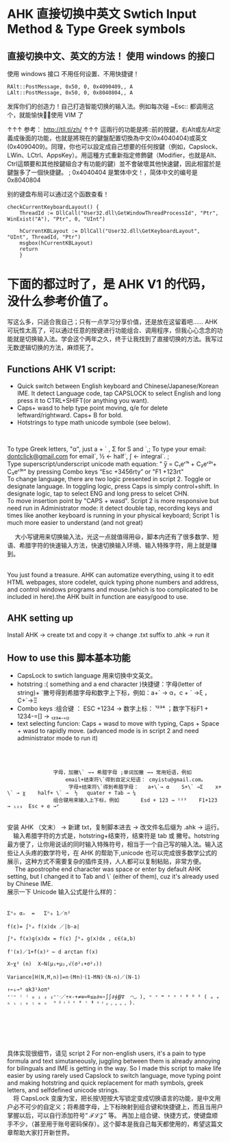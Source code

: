 
# AHK 直接切换中英文 Swtich Input Method & Type Greek symbols


## 直接切换中文、英文的方法！ 使用 windows 的接口

使用 windows 接口 不用任何设置、不用快捷键！
```
RAlt::PostMessage, 0x50, 0, 0x4090409,, A
LAlt::PostMessage, 0x50, 0, 0x8040804,, A
```
发挥你们的创造力！自己打造智能切换的输入法。例如每次碰  ~Esc:: 都调用这个，就能愉快👌🏻使用 VIM 了

↑↑↑
参考： http://tll.tl/zh/
↑↑↑
這兩行的功能是將::前的按鍵，右Alt或左Alt定義成後面的功能，也就是將現在的鍵盤配置切換為中文(0x4040404)或英文(0x4090409)。同理，你也可以設定成自己想要的任何按鍵（例如，Capslock、LWin、LCtrl、AppsKey）。用這種方式重新指定修飾鍵（Modifier，也就是Alt、Ctrl這類要和其他按鍵組合才有功能的鍵）並不會破壞其他快速鍵，因此相當於是鍵盤多了一個快捷鍵。  ; 0x4040404 是繁体中文！，简体中文的编号是 0x8040804

别的键盘布局可以通过这个函数查看！
```
checkCurrentKeyboardLayout() {
    ThreadId := DllCall("User32.dll\GetWindowThreadProcessId", "Ptr", WinExist("A"), "Ptr", 0, "UInt")

    hCurrentKBLayout := DllCall("User32.dll\GetKeyboardLayout", "UInt", ThreadId, "Ptr")
    msgbox(hCurrentKBLayout)
    return
    }
```

# 下面的都过时了，是 AHK V1 的代码，没什么参考价值了。
写这么多，只适合我自己；只有一点学习分享价值，还是放在这留着吧……
AHK 可玩性太高了，可以通过任意的按键进行功能组合、调用程序，但我心心念念的功能就是切换输入法。学会这个两年之久，终于让我找到了直接切换的方法。我写过无数逻辑切换的方法，麻烦死了。


## Functions AHK V1 script:
* Quick switch between English keyboard and Chinese/Japanese/Korean IME. It detect Language code, tap CAPSLOCK to select English and long press it to CTRL+SHIFT(or anything you want).
* Caps+ wasd to help type point moving, q/e for delete leftward/rightward. Caps+ B for bold.
* Hotstrings to type math unicode symbole (see below).
<br>

To type Greek letters, "α", just a + \` , Σ for S and \`,; To type your email: dontclick@gmail.com for email\`,  ½ ← half\`, ∫ ← integral\`.  ;<br>
Type superscript/underscript unicode math equation:  " y̅ = C₁eʳ¹ᵗ + C₂eʳ²ᵗ+ C₃eʳ³ᵗ" by pressing Combo keys “Esc +3456rty” or "F1 +123rt" <br>
To change language, there are two logic presented in script 2. Toggle or designate language. In toggling logic, press Caps is simply control+shift. In designate logic, tap to select ENG and long press to selcet CHN.  <br>
To move insertion point by "CAPS + wasd". Script 2 is more responsive but need run in Administrator mode: it detect double tap, recording keys and times like another keyboard is running in your physical keyboard; Script 1 is much more easier to understand (and not great)<br>






&emsp;
大小写键用来切换输入法，光这一点就值得用😃，脚本内还有了很多数学、短语、希腊字符的快速输入方法，快速切换输入环境、输入特殊字符，用上就是赚到。<br>

<br>You just found a treasure. AHK can automatize everything, using it to edit HTML webpages, store codelet, quick typing phone numbers and address, and control windows programs and mouse.(which is too complicated to be included in here).the AHK built in function are easy/good to use. <br>
## AHK setting up
Install AHK → create txt and copy it → change .txt suffix to .ahk → run it


## How to use this 脚本基本功能
* CapsLock to swtich language 用来切换中文英文。 <br>
* hotstring :( something and a end character )快捷键：字母(letter of string)+ \`撇号得到希腊字母和数字上下标，例如：a+\` → α，c + \` →ξ  ，C+\`→Ξ   <br>
* Combo keys :组合键 ： ESC +1234  → 数字上标：  ¹²³⁴ ；数字下标F1 + 1234-=[]  →    ₁₂₃₄₋₌₍₎  <br>
* text selecting funcion: Caps + wasd to move with typing, Caps + Space + wasd to rapidly move. (advanced mode is in script 2 and need administrator mode to run it)

<br><br>

                   字母，加撇\` →→ 希腊字母 ;单词加撇 →→ 常用短语，例如 
                       email+结束符\`得到自定义短语： cmyistu@gmail.com。 
                        字母+结束符\`得到希腊字母：   a+\`→ α    S+\` →Σ    x+ \` → χ    half+ \` →  ½   quater + Tab → ¼
                   组合键用来输入上下标，例如       Esd + 123 → ¹²³    F1+123 → ₁₂₃  Esc + e →ᵉ   

<br>
安装 AHK （文末） → 新建 txt，复制脚本进去 → 改文件名后缀为 .ahk → 运行。<br>
&emsp;输入希腊字符的方式是，hotstring+结束符，结束符是 tab 或 撇号。hotstring 最方便了，让你用说话的同时输入特殊符号，相当于一个自己写的输入法。输入这些让人头疼的数学符号，在 AHK 的帮助下,unicode 也可以完成很多数学公式的展示，这种方式不需要复杂的插件支持，人人都可以复制粘贴，非常方便。 <br>
&emsp; The apostrophe end character was space or enter by default AHK setting, but I changed it to Tab and \` (either of them), cuz it's already used by Chinese IME. <br>
展示一下 Unicode 输入公式是什么样的：
<br><br>

    Σⁿ₀ αₙ  =   Σⁿ₀ 1／n²  

    f(ε)= ∫ᵇₐ f(x)dx ／|b-a|

    ∫ᵇₐ f(x)g(x)dx = f(ε) ∫ᵇₐ g(x)dx , ε∈(a,b)

    f'(x)／1+f(x)² ← d arctan f(x)

    X~χ² (n)  X∼N(μ₁+μ₂,√(σ²₁+σ²₂))

    Variance[H(N,M,n)]=nᐧ(M⁄n)ᐧ(1-M⁄N)ᐧ(N-n)／(N-1)

    ↑←↓→⁰ αk3¹λοπ⁹   
    ⁺⁻⁼ ⁽ ⁾ ₀ ₁ ₂ ₃⁺⁻ᐧ／÷×-+≠≡≈≝≤≥∂∞∘∫∫∂∮∯∇  ◠◡ ), ᵘ ᵛ ʷ ˣ ʸ ᶻ ᴮ ᴰ ᴱ ( ₐ ₑ ₕ ᵢ ⱼ ₖ ₗ ₘ ₙ  ᵅ ᵝ ᵞ ᵟ ᵋ ᶿ ᶥ ᶲ ᵠ ᵡ ᵦ ᵧ ᵨ ᵩ ᵪ ).

<br><br><br><br><br>
具体实现很细节，请见 script 2 
For non-english users, it's a pain to type formula and text simutaneously, juggling between them is already annoying for bilinguals and IME is getting in the way. So I made this script to make life easier by using rarely used Capslock to switch language, move typing point and making hotstring and quick replacement for math symbols, greek letters, and selfdefined unicode strings. <br>
&emsp;将 CapsLock 变废为宝，把长按\短按大写锁定变成切换语言的功能，是中文用户必不可少的自定义；将希腊字母，上下标映射到组合键和快捷键上，而且当用户掌握以后，可以自行添加符号“ ℱℒ𝒵” 等。 再加上组合键、快捷方式，使键盘顺手不少，（甚至用于账号密码保存）。这个脚本是我自己每天都使用的，希望这篇文章帮助大家打开新世界。<br>

